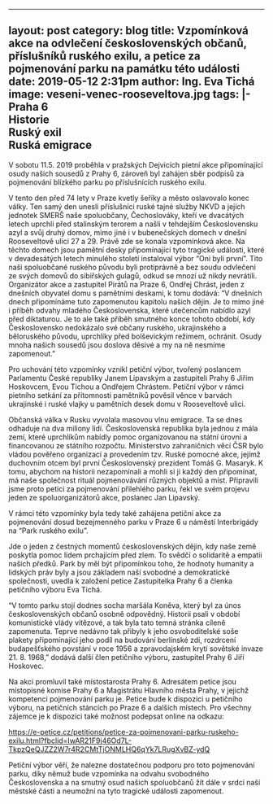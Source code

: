 ---
layout: post
category: blog
title: Vzpomínková akce na odvlečení československých občanů, příslušníků ruského exilu, a petice za pojmenování parku na památku této události
date: 2019-05-12 2:31pm
author: Ing. Eva Tichá
image: veseni-venec-rooseveltova.jpg
tags: |-
  Praha 6	
  Historie	
  Ruský exil	
  Ruská emigrace	 
 ---

 
V sobotu 11.5. 2019 proběhla v pražských Dejvicích pietní akce připomínající osudy našich sousedů z Prahy 6, zároveň byl zahájen sběr podpisů za pojmenování blízkého parku po příslušnících ruského exilu.

V tento den před 74 lety v Praze kvetly šeříky a město oslavovalo konec války. Ten samý den unesli příslušníci ruské tajné služby NKVD a jejích  jednotek SMERŠ naše spoluobčany, Čechoslováky, kteří ve dvacátých letech uprchli před stalinským terorem a našli v tehdejším Československu azyl a svůj druhý domov, mimo jiné i v bubenečských domech v dnešní Rooseveltově ulici 27 a 29. Právě zde se konala vzpomínková akce.  Na těchto domech jsou pamětní desky připomínající tyto tragické události, které v devadesátých letech minulého století instaloval výbor “Oni byli první”. Tito naši spoluobčané ruského původu byli protiprávně a bez soudu odvlečeni ze svých domovů do sibiřských gulagů, odkud se mnozí už nikdy nevrátili. Organizátor akce a zastupitel Pirátů na Praze 6, Ondřej Chrást, jeden z dnešních obyvatel domu s pamětními deskami, k tomu dodává: “V dnešních dnech připomínáme tuto zapomenutou kapitolu našich dějin. Je to mimo jiné i příběh odvahy mladého Československa, které utečencům nabídlo azyl před diktaturou. Je to ale také příběh smutného konce tohoto období, kdy Československo nedokázalo své občany ruského, ukrajinského a běloruského původu, uprchlíky před bolševickým režimem, ochránit. Osudy mnoha našich sousedů jsou doslova děsivé a my na ně nesmíme zapomenout.”

Pro uchování této vzpomínky vznikl petiční výbor, tvořený poslancem Parlamentu České republiky Janem Lipavským a zastupiteli Prahy 6 Jiřím Hoskovcem, Evou Tichou a Ondřejem Chrástem. Petiční výbor v rámci pietního setkání za přítomnosti pamětníků pověsil věnce v barvách ukrajinské i ruské vlajky u pamětních desek domu v Rooseveltově ulici.

Občanská válka v Rusku vyvolala masovou vlnu emigrace. Ta se dnes odhaduje na dva miliony lidí. Československá republika byla jednou z mála zemí, které uprchlíkům nabídly pomoc organizovanou na státní úrovni a financovanou ze státního rozpočtu. Ministerstvo zahraničních věcí ČSR bylo vládou pověřeno organizací a provedením tzv. Ruské pomocné akce, jejímž duchovním otcem byl první Československý prezident Tomáš G. Masaryk. K tomu, abychom na historii nezapomínali a mohli si ji každý den připomínat, má naše společnost rituál pojmenovávání různých objektů a míst. Připravili jsme proto petici za pojmenování přilehlého parku, řekl ve svém projevu jeden ze spoluorganizátorů akce, poslanec Jan Lipavský.

V rámci této vzpomínky byla tedy také zahájena petiční akce za pojmenování dosud bezejmenného parku v Praze 6 u náměstí Interbrigády na “Park ruského exilu”.

Jde o jeden z čestných momentů ćeskoslovenských dějin, kdy naše země poskytla pomoc lidem prchajícím před zlem. To svědčí o solidaritě a empatii našich předků. Park by měl být připomínkou toho, že hodnoty humanity a lidských práv byly a jsou základem naší svobodné a demokratické společnosti, uvedla k založení petice Zastupitelka Prahy 6 a členka petičního výboru Eva Tichá. 

“V tomto parku stojí dodnes socha maršála Koněva, který byl za únos československých občanů osobně odpovědný. Historii psali v období komunistické vlády vítězové, a tak byla tato temná stránka cíleně zapomenuta. Teprve nedávno tak přibyly k jeho osvoboditelské soše plakety připomínající jeho podíl na budování berlínské zdi, rozdrcení budapešťského povstání v roce 1956 a zpravodajském krytí sovětské invaze 21. 8. 1968,” dodává další člen petičního výboru, zastupitel Prahy 6 Jiří Hoskovec.

Na akci promluvil také místostarosta Prahy 6. Adresátem petice jsou místopisné komise Prahy 6 a Magistrátu Hlavního města Prahy, v jejichž kompetenci pojmenování parku je. Petice bude k dispozici u petičního výboru, na petičních stáncích po Praze 6 a dalších místech. Pro všechny zájemce je k dispozici také možnost podepsat online na odkazu: 


https://e-petice.cz/petitions/petice-za-pojmenovani-parku-ruskeho-exilu.html?fbclid=IwAR21F9j46Od7L-TkpzQeQJZZ2W7r4R2CMtTjONMLHQ6qYk7LRugXvBZ-ydQ

Petiční výbor věří, že nalezne dostatečnou podporu pro toto pojmenování parku, díky němuž bude vzpomínka na odvahu svobodného Československa a na smutný osud našich spoluobčanů žít dále v srdci naší městské části a neumožní na tyto tragické události zapomenout. 
